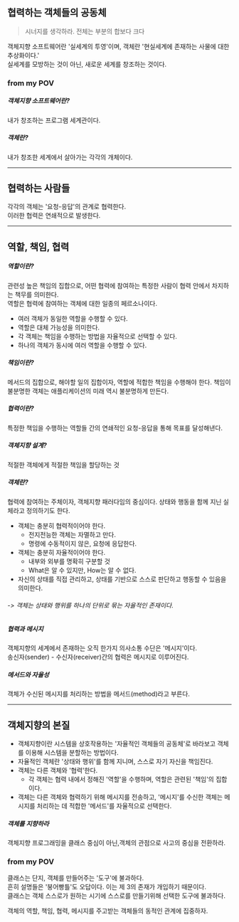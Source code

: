 ## 협력하는 객체들의 공동체

> 시너지를 생각하라. 전체는 부분의 합보다 크다

객체지향 소프트웨어란 '실세계의 투영'이며, 객체란 '현실세계에 존재하는 사물에 대한 추상화이다.'   
실세계를 모방하는 것이 아닌, 새로운 세계를 창조하는 것이다.

### from my POV
##### 객체지향 소프트웨어란?
내가 창조하는 프로그램 세계관이다.
##### 객체란?
내가 창조한 세계에서 살아가는 각각의 개체이다.
***
## 협력하는 사람들
각각의 객체는 '요청-응답'의 관계로 협력한다.  
이러한 협력은 연쇄적으로 발생한다.

***
## 역할, 책임, 협력
##### 역할이란?
관련성 높은 책임의 집합으로, 어떤 협력에 참여하는 특정한 사람이 협력 안에서 차지하는 책무를 의미한다.  
역할은 협력에 참여하는 객체에 대한 일종의 페르소나이다.

- 여러 객체가 동일한 역할을 수행할 수 있다.
- 역할은 대체 가능성을 의미한다.
- 각 객체는 책임을 수행하는 방법을 자율적으로 선택할 수 있다.
- 하나의 객체가 동시에 여러 역할을 수행할 수 있다.


##### 책임이란?
메서드의 집합으로, 해야할 일의 집합이자, 역할에 적합한 책임을 수행해야 한다.
책임이 불분명한 객체는 애플리케이션의 미래 역시 불분명하게 만든다.

##### 협력이란?
특정한 책임을 수행하는 역할들 간의 연쇄적인 요청-응답을 통해 목표를 달성해낸다.

##### 객체지향 설계?
적절한 객체에게 적절한 책임을 할당하는 것

##### 객체란?
협력에 참여하는 주체이자, 객체지향 패러다임의 중심이다.
상태와 행동을 함께 지닌 실체라고 정의하기도 한다.

- 객체는 충분히 협력적이어야 한다.
    - 전지전능한 객체는 자멸하고 만다.
    - 명령에 수동적이지 않은, 요청에 응답한다.
- 객체는 충분히 자율적이어야 한다.
    - 내부와 외부를 명확히 구분할 것
    - What은 알 수 있지만, How는 알 수 없다.
- 자신의 상태를 직접 관리하고, 상태를 기반으로 스스로 판단하고 행동할 수 있음을 의미한다.

###### -> 객체는 상태와 행위를 하나의 단위로 묶는 자율적인 존재이다.

##### 협력과 메시지
객체지향의 세계에서 존재하는 오직 한가지 의사소통 수단은 '메시지'이다.  
송신자(sender) - 수신자(receiver)간의 협력은 메시지로 이루어진다.

##### 메서드와 자율성
객체가 수신된 메시지를 처리하는 방법을 메서드(method)라고 부른다.
***

## 객체지향의 본질
- 객체지향이란 시스템을 상호작용하는 '자율적인 객체들의 공동체'로 바라보고 객체를 이용해 시스템을 분할하는 방법이다.
- 자율적인 객체란 '상태와 행위'를 함께 지니며, 스스로 자기 자신을 책임진다.
- 객체는 다른 객체와 '협력'한다.
    - 각 객체는 협력 내에서 정해진 '역할'을 수행하며, 역할은 관련된 '책임'의 집합이다.
- 객체는 다른 객체와 협력하기 위해 메시지를 전송하고, '메시지'를 수신한 객체는 메시지를 처리하는 데 적합한 '메서드'를 자율적으로 선택한다.

##### 객체를 지향하라
객체지향 프로그래밍을 클래스 중심이 아닌,객체의 관점으로 사고의 중심을 전환하라.

### from my POV
클래스는 단지, 객체를 만들어주는 '도구'에 불과하다.   
흔히 설명들은 '붕어빵틀'도 오답이다. 이는 제 3의 존재가 개입하기 때문이다.  
클래스는 객체 스스로가 원하는 시기에 스스로를 만들기위해 선택한 도구에 불과하다.

객체의 역할, 책임, 협력, 메시지를 주고받는 객체들의 동적인 관계에 집중하자. 